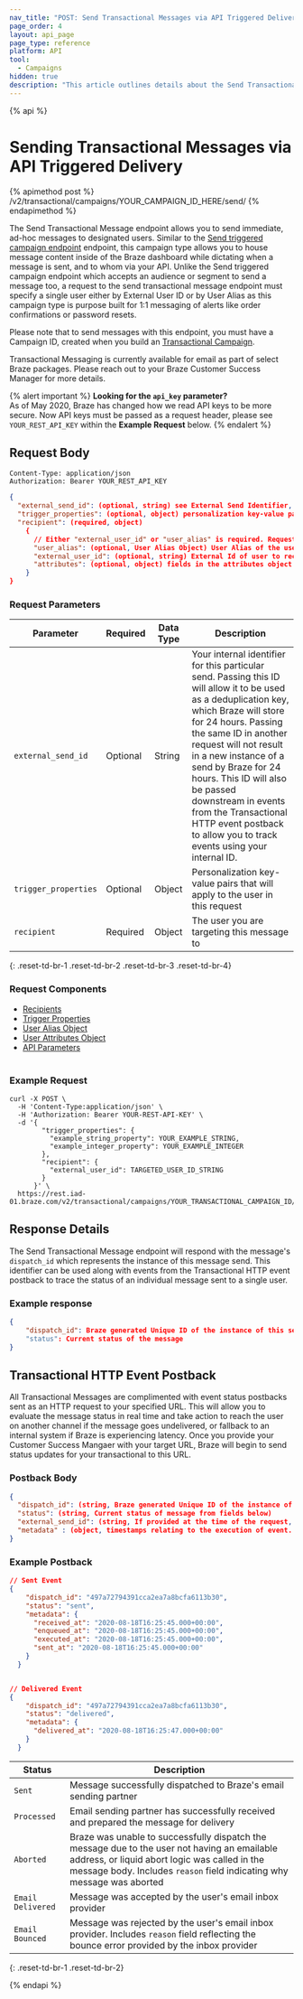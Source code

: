```yaml
---
nav_title: "POST: Send Transactional Messages via API Triggered Delivery"
page_order: 4
layout: api_page
page_type: reference
platform: API
tool:
  - Campaigns
hidden: true
description: "This article outlines details about the Send Transactional Message via API Triggered Delivery Braze endpoint."
---
```

{% api %}
# Sending Transactional Messages via API Triggered Delivery
{% apimethod post %}
/v2/transactional/campaigns/YOUR_CAMPAIGN_ID_HERE/send/
{% endapimethod %}

The Send Transactional Message endpoint allows you to send immediate, ad-hoc messages to designated users. Similar to the [Send triggered campaign endpoint]({{site.baseurl}}/api/endpoints/messaging/send_messages/post_send_triggered_campaigns/) endpoint, this campaign type allows you to house message content inside of the Braze dashboard while dictating when a message is sent, and to whom via your API.  Unlike the Send triggered campaign endpoint which accepts an audience or segment to send a message too, a request to the send transactional message endpoint must specify a single user either by External User ID or by User Alias as this campaign type is purpose built for 1:1 messaging of alerts like order confirmations or password resets. 

Please note that to send messages with this endpoint, you must have a Campaign ID, created when you build an [Transactional Campaign]({{site.baseurl}}/api/api_campaigns/transactional_campaigns).

Transactional Messaging is currently available for email as part of select Braze packages. Please reach out to your Braze Customer Success Manager for more details.

{% alert important %}
__Looking for the `api_key` parameter?__<br>As of May 2020, Braze has changed how we read API keys to be more secure. Now API keys must be passed as a request header, please see `YOUR_REST_API_KEY` within the __Example Request__ below.
{% endalert %}

## Request Body

```
Content-Type: application/json
Authorization: Bearer YOUR_REST_API_KEY
```

```json
{
  "external_send_id": (optional, string) see External Send Identifier,
  "trigger_properties": (optional, object) personalization key-value pairs that will apply to the user in this request,
  "recipient": (required, object)
    {
      // Either "external_user_id" or "user_alias" is required. Requests must specify only one.
      "user_alias": (optional, User Alias Object) User Alias of the user to receive message,
      "external_user_id": (optional, string) External Id of user to receive message,
      "attributes": (optional, object) fields in the attributes object will create or update an attribute of that name with the given value on the specified user profile before the message is sent and existing values will be overwritten
    }
}
```

### Request Parameters

| Parameter | Required | Data Type | Description |
| --------- | ---------| --------- | ----------- |
|`external_send_id`| Optional | String | Your internal identifier for this particular send. Passing this ID will allow it to be used as a deduplication key, which Braze will store for 24 hours. Passing the same ID in another request will not result in a new instance of a send by Braze for 24 hours. This ID will also be passed downstream in events from the Transactional HTTP event postback to allow you to track events using your internal ID. |
|`trigger_properties`|Optional|Object|Personalization key-value pairs that will apply to the user in this request|
|`recipient`|Required|Object|The user you are targeting this message to|
{: .reset-td-br-1 .reset-td-br-2 .reset-td-br-3  .reset-td-br-4}

### Request Components
- [Recipients]({{site.baseurl}}/api/objects_filters/recipient_object/)
- [Trigger Properties]({{site.baseurl}}/api/objects_filters/trigger_properties_object/)
- [User Alias Object]({{site.baseurl}}/api/objects_filters/user_alias_object/)
- [User Attributes Object]({{site.baseurl}}/api/objects_filters/user_attributes_object/)
- [API Parameters]({{site.baseurl}}/api/parameters)
<br><br>

### Example Request
```
curl -X POST \
  -H 'Content-Type:application/json' \
  -H 'Authorization: Bearer YOUR-REST-API-KEY' \
  -d '{
        "trigger_properties": {
          "example_string_property": YOUR_EXAMPLE_STRING,
          "example_integer_property": YOUR_EXAMPLE_INTEGER
        },
        "recipient": {
          "external_user_id": TARGETED_USER_ID_STRING
        }
      }' \
  https://rest.iad-01.braze.com/v2/transactional/campaigns/YOUR_TRANSACTIONAL_CAMPAIGN_ID/send
```

## Response Details
The Send Transactional Message endpoint will respond with the message's `dispatch_id` which represents the instance of this message send. This identifier can be used along with events from the Transactional HTTP event postback to trace the status of an individual message sent to a single user. 

### Example response
```json
{
    "dispatch_id": Braze generated Unique ID of the instance of this send
    "status": Current status of the message
}
```

## Transactional HTTP Event Postback
All Transactional Messages are complimented with event status postbacks sent as an HTTP request to your specified URL. This will allow you to evaluate the message status in real time and take action to reach the user on another channel if the message goes undelivered, or fallback to an internal system if Braze is experiencing latency. Once you provide your Customer Success Mangaer with your target URL, Braze will begin to send status updates for your transactional to this URL.

### Postback Body

```json
{
  "dispatch_id": (string, Braze generated Unique ID of the instance of this send),
  "status": (string, Current status of message from fields below)
  "external_send_id": (string, If provided at the time of the request, Braze will pass your internal identifier for this instance of a send for all postbacks)
  "metadata" : (object, timestamps relating to the execution of event. Sent events will have a timestamp releflecting when the message was sent, in addition to timestamps reflecting the received_at, enqueued_at, and executed_at to show the time it took Braze to process the send. All other events will have a single timestamp field showing the time the event was processed.
}
```

### Example Postback
```json
// Sent Event
{
    "dispatch_id": "497a72794391cca2ea7a8bcfa6113b30",
    "status": "sent",
    "metadata": {
      "received_at": "2020-08-18T16:25:45.000+00:00",
      "enqueued_at": "2020-08-18T16:25:45.000+00:00",
      "executed_at": "2020-08-18T16:25:45.000+00:00",
      "sent_at": "2020-08-18T16:25:45.000+00:00"
    }
  }


// Delivered Event
{
    "dispatch_id": "497a72794391cca2ea7a8bcfa6113b30",
    "status": "delivered",
    "metadata": {
      "delivered_at": "2020-08-18T16:25:47.000+00:00"
    }
  }
```

|  Status | Description |
| ------------ | ----------- |
| `Sent` | Message successfully dispatched to Braze's email sending partner  |
| `Processed` | Email sending partner has successfully received and prepared the message for delivery  |
| `Aborted` | Braze was unable to successfully dispatch the message due to the user not having an emailable address, or liquid abort logic was called in the message body. Includes `reason` field indicating why message was aborted |
|`Email Delivered`| Message was accepted by the user's email inbox provider |
|`Email Bounced`| Message was rejected by the user's email inbox provider. Includes `reason` field reflecting the bounce error provided by the inbox provider |
{: .reset-td-br-1 .reset-td-br-2}

{% endapi %}

[41]: https://dashboard-01.braze.com/app_settings/developer_console/activitylog/
[42]: {{site.baseurl}}/api/parameters/#broadcast
